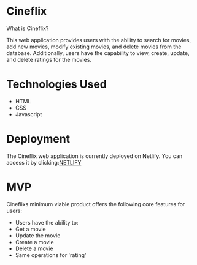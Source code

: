 # Cineflix
What is Cineflix? 

This web application provides users with the ability to search for movies, add new movies, modify existing movies, and delete movies from the database. Additionally, users have the capability to view, create, update, and delete ratings for the movies.

# Technologies Used
- HTML 
- CSS
- Javascript

# Deployment

The Cineflix web application is currently deployed on Netlify. You can access it by clicking:[NETLIFY](https://creative-sopapillas-b0f4df.netlify.app/?)


# MVP 
Cineflixs minimum viable product offers the following core features for users:

- Users have the ability to:
- Get a movie
- Update the movie
- Create a movie 
- Delete a movie 
- Same operations for 'rating'












